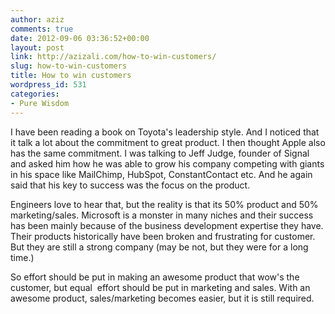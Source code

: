 ```yaml
---
author: aziz
comments: true
date: 2012-09-06 03:36:52+00:00
layout: post
link: http://azizali.com/how-to-win-customers/
slug: how-to-win-customers
title: How to win customers
wordpress_id: 531
categories:
- Pure Wisdom
---
```


I have been reading a book on Toyota's leadership style. And I noticed that it talk a lot about the commitment to great product. I then thought Apple also has the same commitment. I was talking to Jeff Judge, founder of Signal and asked him how he was able to grow his company competing with giants in his space like MailChimp, HubSpot, ConstantContact etc. And he again said that his key to success was the focus on the product.

Engineers love to hear that, but the reality is that its 50% product and 50% marketing/sales. Microsoft is a monster in many niches and their success has been mainly because of the business development expertise they have. Their products historically have been broken and frustrating for customer. But they are still a strong company (may be not, but they were for a long time.)

So effort should be put in making an awesome product that wow's the customer, but equal  effort should be put in marketing and sales. With an awesome product, sales/marketing becomes easier, but it is still required.
